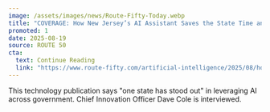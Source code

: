 ```yaml
---
image: /assets/images/news/Route-Fifty-Today.webp
title: "COVERAGE: How New Jersey’s AI Assistant Saves the State Time and Money"
promoted: 1
date: 2025-08-19
source: ROUTE 50
cta:
  text: Continue Reading
  link: "https://www.route-fifty.com/artificial-intelligence/2025/08/how-new-jerseys-ai-assistant-saves-state-time-and-money/407538/"
---
```


This technology publication says "one state has stood out" in leveraging AI across government. Chief Innovation Officer Dave Cole is interviewed.
